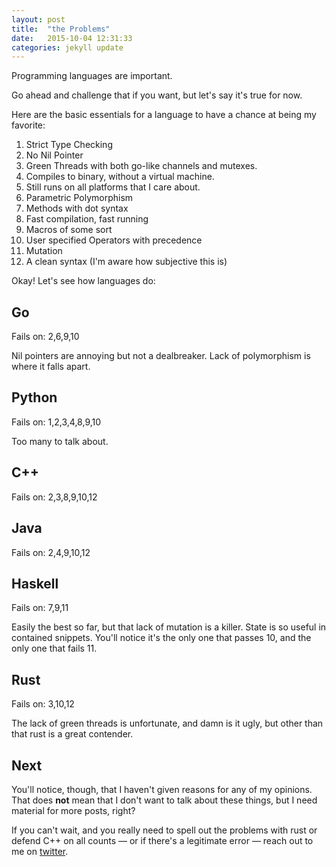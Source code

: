 ```yaml
---
layout: post
title:  "the Problems"
date:   2015-10-04 12:31:33
categories: jekyll update
---
```


Programming languages are important.

Go ahead and challenge that if you want, but let's say it's true for now.

Here are the basic essentials for a language to have a chance at being my favorite:

1. Strict Type Checking
2. No Nil Pointer
3. Green Threads with both go-like channels and mutexes.
4. Compiles to binary, without a virtual machine.
5. Still runs on all platforms that I care about.
6. Parametric Polymorphism
7. Methods with dot syntax
8. Fast compilation, fast running
9. Macros of some sort
10. User specified Operators with precedence
11. Mutation
12. A clean syntax (I'm aware how subjective this is)

Okay! Let's see how languages do:

## Go

Fails on: 2,6,9,10

Nil pointers are annoying but not a dealbreaker.
Lack of polymorphism is where it falls apart.

## Python

Fails on: 1,2,3,4,8,9,10

Too many to talk about.

## C++

Fails on: 2,3,8,9,10,12

## Java

Fails on: 2,4,9,10,12

## Haskell

Fails on: 7,9,11

Easily the best so far, but that lack of mutation is a killer. State is so useful in contained snippets.
You'll notice it's the only one that passes 10, and the only one that fails 11.

## Rust

Fails on: 3,10,12

The lack of green threads is unfortunate, and damn is it ugly, but other than that rust is a great contender.

## Next 

You'll notice, though, that I haven't given reasons for any of my opinions. 
That does **not** mean that I don't want to talk about these things, but I need material for more posts, right?

If you can't wait, and you really need to spell out the problems with rust or defend C++ on all counts &mdash; or if there's a legitimate error &mdash; reach out to me on [twitter](http://www.twitter.com/charlesetc).

